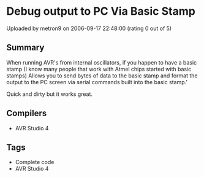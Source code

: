 # Debug output to PC Via Basic Stamp

Uploaded by metron9 on 2006-09-17 22:48:00 (rating 0 out of 5)

## Summary

When running AVR's from internal oscillators, if you happen to have a basic stamp (I know many people that work with Atmel chips started with basic stamps) Allows you to send bytes of data to the basic stamp and format the output to the PC screen via serial commands built into the basic stamp.'


Quick and dirty but it works great.

## Compilers

- AVR Studio 4

## Tags

- Complete code
- AVR Studio 4
